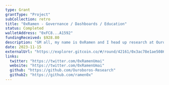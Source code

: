 ```yaml
---
type: Grant
grantType: "Project"
subCollection: retro
title: "0xRamen - Governance / Dashboards / Education"
status: Completed
walletAddress: "0xFC8...A1592"
fundingReceived: $928.80
description: "GM all, my name is 0xRamen and I head up research at Ouroboros Research."
date: 2023-11-15
externalUrl: "https://explorer.gitcoin.co/#/round/42161/0x3ac78e1ae5086904d53b41c747188216789f59a7/0x3ac78e1ae5086904d53b41c747188216789f59a7-32"
links:
  twitter: "https://twitter.com/0xRamenUmai"
  website: "https://twitter.com/0xRamenUmai"
  github: "https://github.com/Ouroboros-Research"
  github2: "https://github.com/ramen0x"
---
```

